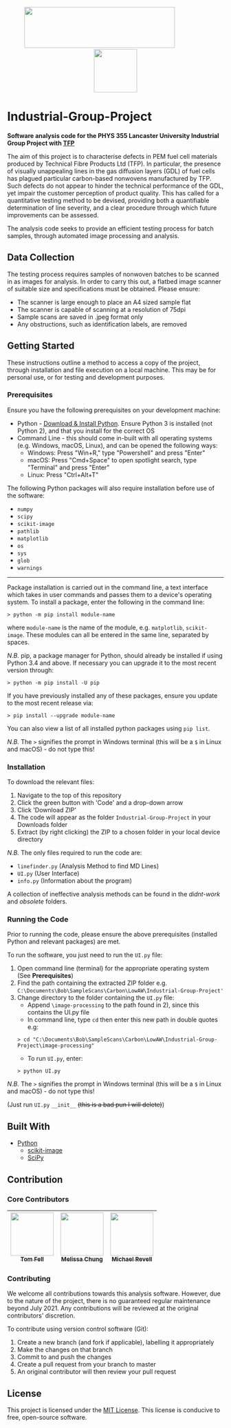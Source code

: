 <p align="center">
  <img src="https://www.lancaster.ac.uk/media/lancaster-university/content-assets/images/fst/logos/Physicslogo.svg" width="350" height="95">
  &nbsp;&nbsp;&nbsp;&nbsp;&nbsp;&nbsp;&nbsp;&nbsp;&nbsp;&nbsp;&nbsp;&nbsp&nbsp;&nbsp;&nbsp;&nbsp;&nbsp;&nbsp;
  <img src="https://compositesuk.co.uk/sites/default/files/hub/logos/TFP%20logo%20new.PNG" width="100" height="100">
</p>

# Industrial-Group-Project
**Software analysis code for the PHYS 355 Lancaster University Industrial Group Project with [TFP](https://www.tfpglobal.com/)**

The aim of this project is to characterise defects in PEM fuel cell materials produced by Technical Fibre Products Ltd (TFP). In particular, the presence of visually unappealing lines in the gas diffusion layers (GDL) of fuel cells has plagued particular carbon-based nonwovens manufactured by TFP. Such defects do not appear to hinder the technical performance of the GDL, yet impair the customer perception of product quality. This has called for a quantitative testing method to be devised, providing both a quantifiable determination of line severity, and a clear procedure through which future improvements can be assessed. 

The analysis code seeks to provide an efficient testing process for batch samples, through automated image processing and analysis.

## Data Collection
The testing process requires samples of nonwoven batches to be scanned in as images for analysis. In order to carry this out, a flatbed image scanner of suitable size and specifications must be obtained. Please ensure:
- The scanner is large enough to place an A4 sized sample flat
- The scanner is capable of scanning at a resolution of 75dpi
- Sample scans are saved in .jpeg format only
- Any obstructions, such as identification labels, are removed

## Getting Started
These instructions outline a method to access a copy of the project, through installation and file execution on a local machine. This may be for personal use, or for testing and development purposes.

### Prerequisites
Ensure you have the following prerequisites on your development machine:
* Python - [Download & Install Python](https://www.python.org/downloads/). Ensure Python 3 is installed (not Python 2), and that you install for the correct OS
* Command Line - this should come in-built with all operating systems (e.g. Windows, macOS, Linux), and can be opened the following ways:
  * Windows: Press "Win+R," type "Powershell" and press "Enter"
  * macOS: Press "Cmd+Space" to open spotlight search, type "Terminal" and press "Enter"
  * Linux: Press "Ctrl+Alt+T"

The following Python packages will also require installation before use of the software:
- `numpy`
- `scipy`
- `scikit-image`
- `pathlib`
- `matplotlib`
- `os`
- `sys`
- `glob`
- `warnings`
---
Package installation is carried out in the command line, a text interface which takes in user commands and passes them to a device's operating system.
To install a package, enter the following in the command line:
```
> python -m pip install module-name
```
where `module-name` is the name of the module, e.g. `matplotlib`, `scikit-image`. These modules can all be entered in the same line, separated by spaces. 

*N.B.* pip, a package manager for Python, should already be installed if using Python 3.4 and above. If necessary you can upgrade it to the most recent version through:
```
> python -m pip install -U pip
```

If you have previously installed any of these packages, ensure you update to the most recent release via:
```
> pip install --upgrade module-name
```
You can also view a list of all installed python packages using `pip list`. 

*N.B.* The `>` signifies the prompt in Windows terminal (this will be a `$` in Linux and macOS) - do not type this!
### Installation
To download the relevant files:
1) Navigate to the top of this repository
2) Click the green button with 'Code' and a drop-down arrow
3) Click 'Download ZIP'
4) The code will appear as the folder `Industrial-Group-Project` in your Downloads folder
4) Extract (by right clicking) the ZIP to a chosen folder in your local device directory

*N.B.* The only files required to run the code are:
- `linefinder.py` (Analysis Method to find MD Lines)
- `UI.py` (User Interface)
- `info.py` (Information about the program)

A collection of ineffective analysis methods can be found in the _didnt-work_ and _obsolete_ folders.


### Running the Code
Prior to running the code, please ensure the above prerequisites (installed Python and relevant packages) are met.

To run the software, you just need to run the `UI.py` file:
1) Open command line (terminal) for the appropriate operating system (See **Prerequisites**)
3) Find the path containing the extracted ZIP folder e.g. `C:\Documents\Bob\SampleScans\Carbon\LowAW\Industrial-Group-Project'` 
4) Change directory to the folder containing the `UI.py` file:
   - Append `\image-processing` to the path found in 2), since this contains the UI.py file
   - In command line, type `cd` then enter this new path in double quotes e.g:
   ```
   > cd "C:\Documents\Bob\SampleScans\Carbon\LowAW\Industrial-Group-Project\image-processing"
   ```
   - To run `UI.py`, enter:
   ```
   > python UI.py
   ```
   
*N.B.* The `>` signifies the prompt in Windows terminal (this will be a `$` in Linux and macOS) - do not type this!

(Just run `UI.py` `__init__` ~~(this is a bad pun I will delete)~~)

## Built With

* [Python](https://github.com/python/cpython)
  * [scikit-image](https://scikit-image.org/)
  * [SciPy](https://docs.scipy.org/doc/scipy/reference/index.html#)


## Contribution
### Core Contributors

<!--ALL-CONTRIBUTORS-LIST -->
| [<img src="https://avatars.githubusercontent.com/u/73170205?v=4" width="100px;"/><br /><sub><b>Tom Fell</b></sub>](https://github.com/twf2360)<br /> | [<img src="https://avatars.githubusercontent.com/u/68572453?v=4" width="100px;"/><br /><sub><b>Melissa Chung</b></sub>](https://github.com/msychung)<br /> | [<img src="https://avatars.githubusercontent.com/u/74320011?v=4>" width="100px;"/><br /><sub><b>Michael Revell</b></sub>](https://github.com/mjrevell)<br /> |
| :---: | :---: | :---: |
<!-- END ALL-CONTRIBUTORS-LIST -->

### Contributing
We welcome all contributions towards this analysis software. However, due to the nature of the project, there is no guaranteed regular maintenance beyond July 2021. Any contributions will be reviewed at the original contributors' discretion. 

To contribute using version control software (Git):
1) Create a new branch (and fork if applicable), labelling it appropriately
2) Make the changes on that branch
3) Commit to and push the changes
4) Create a pull request from your branch to master
5) An original contributor will then review your pull request


## License

This project is licensed under the [MIT License](https://opensource.org/licenses/MIT). This license is conducive to free, open-source software.
